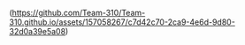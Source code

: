 (https://github.com/Team-310/Team-310.github.io/assets/157058267/c7d42c70-2ca9-4e6d-9d80-32d0a39e5a08)

